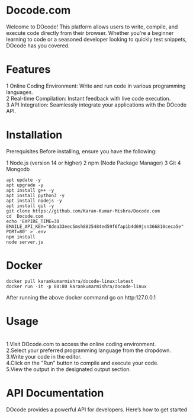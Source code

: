 # Docode.com

Welcome to DOcode! This platform allows users to write, compile, and execute code directly from their browser. Whether you're a beginner learning to code or a seasoned developer looking to quickly test snippets, DOcode has you covered.

# Features <br>
1 Online Coding Environment: Write and run code in various programming languages. <br>
2 Real-time Compilation: Instant feedback with live code execution. <br>
3 API Integration: Seamlessly integrate your applications with the DOcode API. <br>

# Installation
Prerequisites
Before installing, ensure you have the following:

1 Node.js (version 14 or higher)
2 npm (Node Package Manager)
3 Git
4 Mongodb

```
apt update -y
apt upgrade -y
apt install g++ -y
apt install python3 -y
apt install nodejs -y
apt install git -y
git clone https://github.com/Karan-Kumar-Mishra/Docode.com
cd  Docode.com
echo 'EXPIRE_TIME=30
EMAILE_API_KEY="8dea33eec5msh8825484ed59f6fap1b4d69jsn366810ceca5e"
PORT=80' > .env
npm install 
node server.js
```

# Docker 
```
docker pull karankumarmishra/docode-linux:latest
docker run -it -p 80:80 karankumarmishra/docode-linux
```
<p>After running the above docker command go on <a herf="http://127.0.0.1" target="_blank" >http:127.0.0.1</a> </p>
<h1> Usage </h1> <br>
1.Visit DOcode.com to access the online coding environment.<br>
2.Select your preferred programming language from the dropdown.<br>
3.Write your code in the editor.<br>
4.Click on the "Run" button to compile and execute your code.<br>
5.View the output in the designated output section.<br>

# API Documentation
DOcode provides a powerful API for developers. Here’s how to get started
